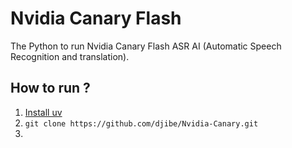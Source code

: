 # Nvidia Canary Flash

The Python to run Nvidia Canary Flash ASR AI (Automatic Speech Recognition and translation).

## How to run ?

1. [Install uv](https://docs.astral.sh/uv/getting-started/installation/#installing-uv)
2. `git clone https://github.com/djibe/Nvidia-Canary.git`
3. 
